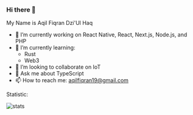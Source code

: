 ### Hi there 👋

My Name is Aqil Fiqran Dzi'Ul Haq
- 🔭 I’m currently working on React Native, React, Next.js, Node.js, and PHP 
- 🌱 I’m currently learning: 
    - Rust
    - Web3
- 👯 I’m looking to collaborate on IoT
- 💬 Ask me about TypeScript
- 📫 How to reach me: aqilfiqran19@gmail.com

Statistic:

![stats](https://github-readme-stats.vercel.app/api/top-langs/?username=aqilfiqran&layout=compact&theme=buefy&hide_border=true)

